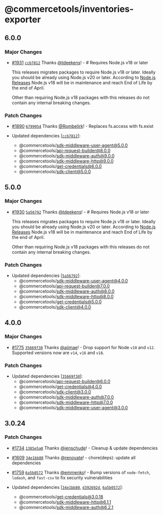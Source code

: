 # @commercetools/inventories-exporter

## 6.0.0

### Major Changes

- [#1931](https://github.com/commercetools/nodejs/pull/1931) [`ccb7812`](https://github.com/commercetools/nodejs/commit/ccb78121ba6a49cd1d5601db99b217058ec1e187) Thanks [@tdeekens](https://github.com/tdeekens)! - # Requires Node.js v18 or later

  This releases migrates packages to require Node.js v18 or later. Ideally you should be already using Node.js v20 or later. According to [Node.js Releases](https://nodejs.org/en/about/previous-releases) Node.js v18 will be in maintenance and reach End of Life by the end of April.

  Other than requiring Node.js v18 packages with this releases do not contain any internal breaking changes.

### Patch Changes

- [#1890](https://github.com/commercetools/nodejs/pull/1890) [`6799954`](https://github.com/commercetools/nodejs/commit/67999547bcea6c5176289a04912e37c0fc68f29f) Thanks [@Rombelirk](https://github.com/Rombelirk)! - Replaces fs.access with fs.exist

- Updated dependencies [[`ccb7812`](https://github.com/commercetools/nodejs/commit/ccb78121ba6a49cd1d5601db99b217058ec1e187)]:
  - @commercetools/sdk-middleware-user-agent@5.0.0
  - @commercetools/api-request-builder@8.0.0
  - @commercetools/sdk-middleware-auth@9.0.0
  - @commercetools/sdk-middleware-http@9.0.0
  - @commercetools/get-credentials@6.0.0
  - @commercetools/sdk-client@5.0.0

## 5.0.0

### Major Changes

- [#1930](https://github.com/commercetools/nodejs/pull/1930) [`5a56792`](https://github.com/commercetools/nodejs/commit/5a5679256a4a7e4b90bc47b945b12acb4f70b411) Thanks [@tdeekens](https://github.com/tdeekens)! - # Requires Node.js v18 or later

  This releases migrates packages to require Node.js v18 or later. Ideally you should be already using Node.js v20 or later. According to [Node.js Releases](https://nodejs.org/en/about/previous-releases) Node.js v18 will be in maintenance and reach End of Life by the end of April.

  Other than requiring Node.js v18 packages with this releases do not contain any internal breaking changes.

### Patch Changes

- Updated dependencies [[`5a56792`](https://github.com/commercetools/nodejs/commit/5a5679256a4a7e4b90bc47b945b12acb4f70b411)]:
  - @commercetools/sdk-middleware-user-agent@4.0.0
  - @commercetools/api-request-builder@7.0.0
  - @commercetools/sdk-middleware-auth@8.0.0
  - @commercetools/sdk-middleware-http@8.0.0
  - @commercetools/get-credentials@5.0.0
  - @commercetools/sdk-client@4.0.0

## 4.0.0

### Major Changes

- [#1775](https://github.com/commercetools/nodejs/pull/1775) [`35669f30`](https://github.com/commercetools/nodejs/commit/35669f30dbc4b24d59ec3df3f38417b1f2a77837) Thanks [@ajimae](https://github.com/ajimae)! - Drop support for Node `v10` and `v12`. Supported versions now are `v14`, `v16` and `v18`.

### Patch Changes

- Updated dependencies [[`35669f30`](https://github.com/commercetools/nodejs/commit/35669f30dbc4b24d59ec3df3f38417b1f2a77837)]:
  - @commercetools/api-request-builder@6.0.0
  - @commercetools/get-credentials@4.0.0
  - @commercetools/sdk-client@3.0.0
  - @commercetools/sdk-middleware-auth@7.0.0
  - @commercetools/sdk-middleware-http@7.0.0
  - @commercetools/sdk-middleware-user-agent@3.0.0

## 3.0.24

### Patch Changes

- [#1734](https://github.com/commercetools/nodejs/pull/1734) [`1385e5a0`](https://github.com/commercetools/nodejs/commit/1385e5a0b649e088d67f2647b05a06dc02aca76b) Thanks [@jenschude](https://github.com/jenschude)! - Cleanup & update dependencies

* [#1609](https://github.com/commercetools/nodejs/pull/1609) [`34e1bb80`](https://github.com/commercetools/nodejs/commit/34e1bb8010225fcc5ea7459bdd93f330eb7dd37d) Thanks [@renovate](https://github.com/apps/renovate)! - chore(deps): update all dependencies

- [#1759](https://github.com/commercetools/nodejs/pull/1759) [`6a5b0572`](https://github.com/commercetools/nodejs/commit/6a5b05728f6fcb7e74e752962553870b9a89c1fe) Thanks [@emmenko](https://github.com/emmenko)! - Bump versions of `node-fetch`, `lodash`, and `fast-csv` to fix security vulnerabilities

- Updated dependencies [[`34e1bb80`](https://github.com/commercetools/nodejs/commit/34e1bb8010225fcc5ea7459bdd93f330eb7dd37d), [`d392692d`](https://github.com/commercetools/nodejs/commit/d392692d714b87ec04a1a4e2dac59946c713d213), [`6a5b0572`](https://github.com/commercetools/nodejs/commit/6a5b05728f6fcb7e74e752962553870b9a89c1fe)]:
  - @commercetools/get-credentials@3.0.18
  - @commercetools/sdk-middleware-http@6.1.1
  - @commercetools/sdk-middleware-auth@6.2.1

